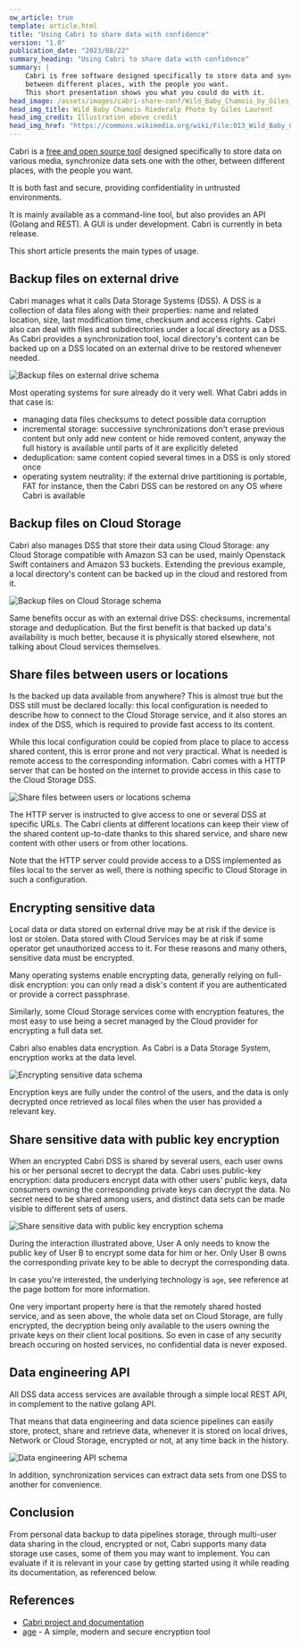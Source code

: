 ```yaml
---
ow_article: true
template: article.html
title: "Using Cabri to share data with confidence"
version: "1.0"
publication_date: "2023/08/22"
summary_heading: "Using Cabri to share data with confidence"
summary: |
    Cabri is free software designed specifically to store data and synchronize it on various media,
    between different places, with the people you want.
    This short presentation shows you what you could do with it.
head_image: /assets/images/cabri-share-conf/Wild_Baby_Chamois_by_Giles_Laurent.jpg
head_img_title: Wild Baby Chamois Riederalp Photo by Giles Laurent
head_img_credit: Illustration above credit
head_img_href: "https://commons.wikimedia.org/wiki/File:013_Wild_Baby_Chamois_Riederalp_Photo_by_Giles_Laurent.jpg"
---
```


Cabri is a [free and open source tool](https://github.com/t-beigbeder/otvl_cabri)
designed specifically to store data on various media,
synchronize data sets one with the other,
between different places, with the people you want.

It is both fast and secure, providing confidentiality in untrusted environments.

It is mainly available as a command-line tool, but also provides an API (Golang and REST). A GUI is under development.
Cabri is currently in beta release.

This short article presents the main types of usage.

## Backup files on external drive

Cabri manages what it calls Data Storage Systems (DSS). A DSS is a collection of data files along with their properties:
name and related location, size, last modification time, checksum and access rights.
Cabri also can deal with files and subdirectories under a local directory as a DSS.
As Cabri provides a synchronization tool, local directory's content can be backed up
on a DSS located on an external drive to be restored whenever needed.

<img markdown="1" src=/assets/images/cabri-share-conf/backup-olf.png title="Backup files on external drive" alt="Backup files on external drive schema" class="img-fluid">

Most operating systems for sure already do it very well. What Cabri adds in that case is:

- managing data files checksums to detect possible data corruption
- incremental storage: successive synchronizations don't erase previous content but only add new content
or hide removed content, anyway the full history is available until parts of it are explicitly deleted
- deduplication: same content copied several times in a DSS is only stored once
- operating system neutrality: if the external drive partitioning is portable, FAT for instance,
then the Cabri DSS can be restored on any OS where Cabri is available

## Backup files on Cloud Storage

Cabri also manages DSS that store their data using Cloud Storage:
any Cloud Storage compatible with Amazon S3 can be used, mainly Openstack Swift containers
and Amazon S3 buckets.
Extending the previous example, a local directory's content can be backed up in the cloud and restored from it.

<img markdown="1" src=/assets/images/cabri-share-conf/backup-obs.png title="Backup files on Cloud Storage" alt="Backup files on Cloud Storage schema" class="img-fluid">

Same benefits occur as with an external drive DSS: checksums, incremental storage and deduplication.
But the first benefit is that backed up data's availability is much better,
because it is physically stored elsewhere, not talking about Cloud services themselves.

## Share files between users or locations

Is the backed up data available from anywhere?
This is almost true but the DSS still must be declared locally:
this local configuration is needed to describe how to connect to the Cloud Storage service,
and it also stores an index of the DSS, which is required to provide fast access to its content.

While this local configuration could be copied from place to place to access shared content,
this is error prone and not very practical. What is needed is remote access to the corresponding information.
Cabri comes with a HTTP server that can be hosted on the internet
to provide access in this case to the Cloud Storage DSS.

<img markdown="1" src=/assets/images/cabri-share-conf/share-obs.png title="Share files between users or locations" alt="Share files between users or locations schema" class="img-fluid">

The HTTP server is instructed to give access to one or several DSS at specific URLs.
The Cabri clients at different locations can keep their view of the shared content up-to-date
thanks to this shared service, and share new content with other users or from other locations.

Note that the HTTP server could provide access to a DSS implemented as files local to the server as well,
there is nothing specific to Cloud Storage in such a configuration.

## Encrypting sensitive data

Local data or data stored on external drive may be at risk if the device is lost or stolen.
Data stored with Cloud Services may be at risk if some operator get unauthorized access to it.
For these reasons and many others, sensitive data must be encrypted.

Many operating systems enable encrypting data, generally relying on full-disk encryption:
you can only read a disk's content if you are authenticated or provide a correct passphrase.

Similarly, some Cloud Storage services come with encryption features,
the most easy to use being a secret managed by the Cloud provider for encrypting a full data set.

Cabri also enables data encryption. As Cabri is a Data Storage System, encryption works at the data level.

<img markdown="1" src=/assets/images/cabri-share-conf/backup-xolf.png title="Encrypting sensitive data " alt="Encrypting sensitive data schema" class="img-fluid">

Encryption keys are fully under the control of the users,
and the data is only decrypted once retrieved as local files when the user has provided a relevant key.

## Share sensitive data with public key encryption

When an encrypted Cabri DSS is shared by several users, each user owns his or her personal secret to decrypt the data.
Cabri uses public-key encryption: data producers encrypt data with other users' public keys,
data consumers owning the corresponding private keys can decrypt the data.
No secret need to be shared among users, and distinct data sets can be made visible to different sets of users.

<img markdown="1" src=/assets/images/cabri-share-conf/share-xobs.png title="Share sensitive data with public key encryption" alt="Share sensitive data with public key encryption schema" class="img-fluid">

During the interaction illustrated above, User A only needs to know the public key of User B
to encrypt some data for him or her.
Only User B owns the corresponding private key to be able to decrypt the corresponding data.

In case you're interested, the underlying technology is `age`, see reference at the page bottom for more information.

One very important property here is that the remotely shared hosted service, and as seen above,
the whole data set on Cloud Storage, are fully encrypted,
the decryption being only available to the users owning the private keys on their client local positions.
So even in case of any security breach occuring on hosted services, no confidential data is never exposed.

## Data engineering API

All DSS data access services are available through a simple local REST API, in complement to the native golang API.

That means that data engineering and data science pipelines can easily store, protect, share and retrieve data,
whenever it is stored on local drives, Network or Cloud Storage, encrypted or not,
at any time back in the history.

<img markdown="1" src=/assets/images/cabri-share-conf/pipeline.png title="Data engineering API" alt="Data engineering API schema" class="img-fluid">

In addition, synchronization services can extract data sets from one DSS to another for convenience.

## Conclusion

From personal data backup to data pipelines storage, through multi-user data sharing in the cloud,
encrypted or not,
Cabri supports many data storage use cases, some of them you may want to implement.
You can evaluate if it is relevant in your case by getting started using it while reading its documentation,
as referenced below.

## References

- [Cabri project and documentation](https://github.com/t-beigbeder/otvl_cabri)
- [age](https://age-encryption.org/) - A simple, modern and secure encryption tool
